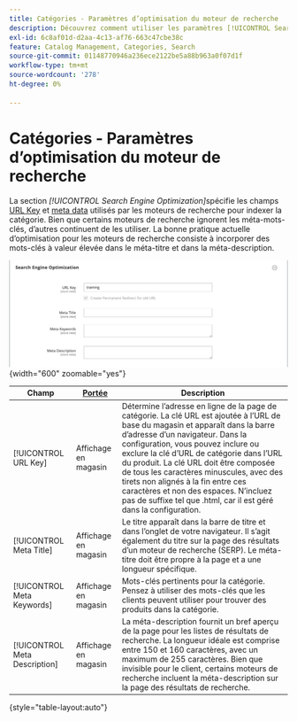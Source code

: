 ```yaml
---
title: Catégories - Paramètres d’optimisation du moteur de recherche
description: Découvrez comment utiliser les paramètres [!UICONTROL Search Engine Optimization] pour définir la clé d’URL et les champs de métadonnées utilisés par les moteurs de recherche pour indexer la catégorie.
exl-id: 6c8af01d-d2aa-4c13-af76-663c47cbe38c
feature: Catalog Management, Categories, Search
source-git-commit: 01148770946a236ece2122be5a88b963a0f07d1f
workflow-type: tm+mt
source-wordcount: '278'
ht-degree: 0%

---
```


# Catégories - Paramètres d’optimisation du moteur de recherche

La section _[!UICONTROL Search Engine Optimization]_&#x200B;spécifie les champs [URL Key](catalog-urls.md) et [meta data](../merchandising-promotions/meta-data.md) utilisés par les moteurs de recherche pour indexer la catégorie. Bien que certains moteurs de recherche ignorent les méta-mots-clés, d’autres continuent de les utiliser. La bonne pratique actuelle d’optimisation pour les moteurs de recherche consiste à incorporer des mots-clés à valeur élevée dans le méta-titre et dans la méta-description.

![Optimisation du moteur de recherche](./assets/categories-search-engine-optimization.png){width="600" zoomable="yes"}

| Champ | [Portée](../getting-started/websites-stores-views.md#scope-settings) | Description |
|--- |--- |----------------------------------------------------|
| [!UICONTROL URL Key] | Affichage en magasin | Détermine l’adresse en ligne de la page de catégorie. La clé URL est ajoutée à l’URL de base du magasin et apparaît dans la barre d’adresse d’un navigateur. Dans la configuration, vous pouvez inclure ou exclure la clé d’URL de catégorie dans l’URL du produit. La clé URL doit être composée de tous les caractères minuscules, avec des tirets non alignés à la fin entre ces caractères et non des espaces. N’incluez pas de suffixe tel que .html, car il est géré dans la configuration. |
| [!UICONTROL Meta Title] | Affichage en magasin | Le titre apparaît dans la barre de titre et dans l’onglet de votre navigateur. Il s’agit également du titre sur la page des résultats d’un moteur de recherche (SERP). Le méta-titre doit être propre à la page et a une longueur spécifique. |
| [!UICONTROL Meta Keywords] | Affichage en magasin | Mots-clés pertinents pour la catégorie. Pensez à utiliser des mots-clés que les clients peuvent utiliser pour trouver des produits dans la catégorie. |
| [!UICONTROL Meta Description] | Affichage en magasin | La méta-description fournit un bref aperçu de la page pour les listes de résultats de recherche. La longueur idéale est comprise entre 150 et 160 caractères, avec un maximum de 255 caractères. Bien que invisible pour le client, certains moteurs de recherche incluent la méta-description sur la page des résultats de recherche. |

{style="table-layout:auto"}
